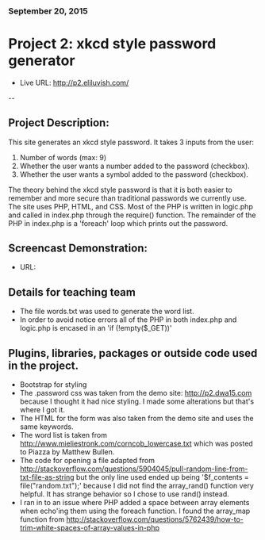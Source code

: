 ### September 20, 2015

# Project 2: xkcd style password generator

* Live URL: <http://p2.eliluvish.com/>

--
## Project Description:
This site generates an xkcd style password. It takes 3 inputs from the user:
1. Number of words (max: 9)
2. Whether the user wants a number added to the password (checkbox).
3. Whether the user wants a symbol added to the password (checkbox).

The theory behind the xkcd style password is that it is both easier to remember
and more secure than traditional passwords we currently use. The site uses PHP, HTML, and CSS.
Most of the PHP is written in logic.php and called in index.php through the require() function. The remainder
of the PHP in index.php is a 'foreach' loop which prints out the password.

## Screencast Demonstration:
* URL:

## Details for teaching team
* The file words.txt was used to generate the word list.
* In order to avoid notice errors all of the PHP in both index.php and logic.php is encased in an 'if (!empty($\_GET))'

## Plugins, libraries, packages or outside code used in the project.
* Bootstrap for styling
* The .password css was taken from the demo site: <http://p2.dwa15.com> because I thought it had nice styling. I made some alterations but that's where I got it.
* The HTML for the form was also taken from the demo site and uses the same keywords.
* The word list is taken from <http://www.mieliestronk.com/corncob_lowercase.txt> which was posted to Piazza by Matthew Bullen.
* The code for opening a file adapted from <http://stackoverflow.com/questions/5904045/pull-random-line-from-txt-file-as-string> but the only line used ended up being '$f_contents = file("random.txt");'
because I did not find the array_rand() function very helpful. It has strange behavior so I chose to use rand() instead.
* I ran in to an issue where PHP added a space between array elements when echo'ing them using the foreach function. I found the array_map function from <http://stackoverflow.com/questions/5762439/how-to-trim-white-spaces-of-array-values-in-php>
